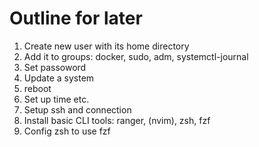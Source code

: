# Outline for later
1. Create new user with its home directory
2. Add it to groups: docker, sudo, adm, systemctl-journal
3. Set passoword
4. Update a system
5. reboot
6. Set up time etc.
7. Setup ssh and connection
8. Install basic CLI tools: ranger, (nvim), zsh, fzf
9. Config zsh to use fzf
